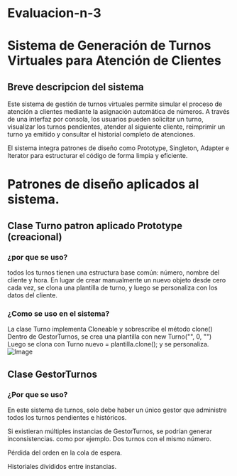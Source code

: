 # Evaluacion-n-3
# Sistema de Generación de Turnos Virtuales para Atención de Clientes

## Breve descripcion del sistema
Este sistema de gestión de turnos virtuales permite simular el proceso de atención a clientes mediante la asignación automática de números. A través de una interfaz por consola, los usuarios pueden solicitar un turno, visualizar los turnos pendientes, atender al siguiente cliente, reimprimir un turno ya emitido y consultar el historial completo de atenciones.

El sistema integra patrones de diseño como Prototype, Singleton, Adapter e Iterator para estructurar el código de forma limpia y eficiente.

# Patrones de diseño aplicados al sistema.

## Clase Turno patron aplicado Prototype (creacional)

### ¿por que se uso?
todos los turnos tienen una estructura base común: número, nombre del cliente y hora. En lugar de crear manualmente un nuevo objeto desde cero cada vez, se clona una plantilla de turno, y luego se personaliza con los datos del cliente.
### ¿Como se uso en el sistema?
La clase Turno implementa Cloneable y sobrescribe el método clone()
Dentro de GestorTurnos, se crea una plantilla con new Turno("", 0, "")
Luego se clona con Turno nuevo = plantilla.clone(); y se personaliza.
![Image](https://github.com/user-attachments/assets/0c0e4e8f-c6bc-4df6-ba1b-767733c69cbc)

## Clase GestorTurnos 
### ¿Por que se uso?
En este sistema de turnos, solo debe haber un único gestor que administre todos los turnos pendientes e históricos.

Si existieran múltiples instancias de GestorTurnos, se podrían generar inconsistencias.
como por ejemplo.
Dos turnos con el mismo número.

Pérdida del orden en la cola de espera.

Historiales divididos entre instancias.

